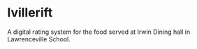 # lvillerift
A digital rating system for the food served at Irwin Dining hall in Lawrenceville School.
